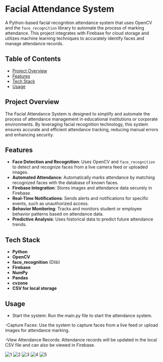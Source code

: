 # Facial Attendance System

A Python-based facial recognition attendance system that uses OpenCV and the `face_recognition` library to automate the process of marking attendance. This project integrates with Firebase for cloud storage and utilizes machine learning techniques to accurately identify faces and manage attendance records.

## Table of Contents

- [Project Overview](#project-overview)
- [Features](#features)
- [Tech Stack](#tech-stack)
- [Usage](#usage)


## Project Overview

The Facial Attendance System is designed to simplify and automate the process of attendance management in educational institutions or corporate environments. By leveraging facial recognition technology, this system ensures accurate and efficient attendance tracking, reducing manual errors and enhancing security.

## Features

- **Face Detection and Recognition**: Uses OpenCV and `face_recognition` to detect and recognize faces from a live camera feed or uploaded images.
- **Automated Attendance**: Automatically marks attendance by matching recognized faces with the database of known faces.
- **Firebase Integration**: Stores images and attendance data securely in Firebase.
- **Real-Time Notifications**: Sends alerts and notifications for specific events, such as unauthorized access.
- **Behavior Monitoring**: Tracks and monitors student or employee behavior patterns based on attendance data.
- **Predictive Analysis**: Uses historical data to predict future attendance trends.

## Tech Stack

- **Python**
- **OpenCV**
- **face_recognition** (Dlib)
- **Firebase**
- **NumPy**
- **Pandas**
- **cvzone**
- **CSV for local storage**

## Usage

- Start the system: Run the main.py file to start the attendance system.

-Capture Faces: Use the system to capture faces from a live feed or upload images for attendance marking.

-View Attendance Records: Attendance records will be updated in the local CSV file and can also be viewed in Firebase.





![1](https://github.com/user-attachments/assets/ef6728b0-b112-4f7f-abb0-a27a53726e9d)
![2](https://github.com/user-attachments/assets/14d23dcc-7754-4d53-a2b8-5e0bb1c4cb0b)
![3](https://github.com/user-attachments/assets/3ca5eaa1-5646-4127-a112-cee711dc5fe4)
![4](https://github.com/user-attachments/assets/9de81ef9-2f6b-4a11-8db4-3b5d6d765dfe)
![5](https://github.com/user-attachments/assets/3789670a-89d8-4a10-ac56-66d2e7106a29)

